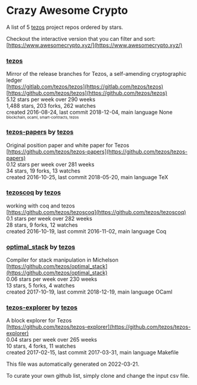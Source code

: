 # Crazy Awesome Crypto
A list of 5 [tezos](https://github.com/tezos) project repos ordered by stars.  

Checkout the interactive version that you can filter and sort: 
[https://www.awesomecrypto.xyz/](https://www.awesomecrypto.xyz/)  


### [tezos](https://github.com/tezos/tezos)  
Mirror of the release branches for Tezos, a self-amending cryptographic ledger  
[https://gitlab.com/tezos/tezos](https://gitlab.com/tezos/tezos)  
[https://github.com/tezos/tezos](https://github.com/tezos/tezos)  
5.12 stars per week over 290 weeks  
1,488 stars, 203 forks, 262 watches  
created 2016-08-24, last commit 2018-12-04, main language None  
<sub><sup>blockchain, ocaml, smart-contracts, tezos</sup></sub>


### [tezos-papers](https://github.com/tezos/tezos-papers) by [tezos](https://github.com/tezos)  
Original position paper and white paper for Tezos  
[https://github.com/tezos/tezos-papers](https://github.com/tezos/tezos-papers)  
0.12 stars per week over 281 weeks  
34 stars, 19 forks, 13 watches  
created 2016-10-25, last commit 2018-05-20, main language TeX  


### [tezoscoq](https://github.com/tezos/tezoscoq) by [tezos](https://github.com/tezos)  
working with coq and tezos  
[https://github.com/tezos/tezoscoq](https://github.com/tezos/tezoscoq)  
0.1 stars per week over 282 weeks  
28 stars, 9 forks, 12 watches  
created 2016-10-19, last commit 2016-11-02, main language Coq  


### [optimal_stack](https://github.com/tezos/optimal_stack) by [tezos](https://github.com/tezos)  
Compiler for stack manipulation in Michelson  
[https://github.com/tezos/optimal_stack](https://github.com/tezos/optimal_stack)  
0.06 stars per week over 230 weeks  
13 stars, 5 forks, 4 watches  
created 2017-10-19, last commit 2018-12-19, main language OCaml  


### [tezos-explorer](https://github.com/tezos/tezos-explorer) by [tezos](https://github.com/tezos)  
A block explorer for Tezos  
[https://github.com/tezos/tezos-explorer](https://github.com/tezos/tezos-explorer)  
0.04 stars per week over 265 weeks  
10 stars, 4 forks, 11 watches  
created 2017-02-15, last commit 2017-03-31, main language Makefile  


This file was automatically generated on 2022-03-21.  

To curate your own github list, simply clone and change the input csv file.  
